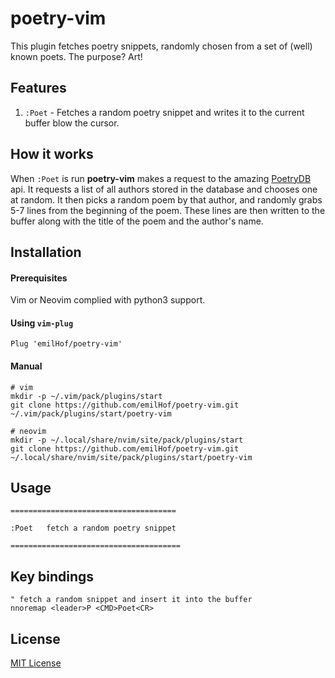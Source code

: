 # poetry-vim

This plugin fetches poetry snippets, randomly chosen from a set of (well) known poets. The purpose? Art!

## Features

1. `:Poet` - Fetches a random poetry snippet and writes it to the current buffer blow the cursor.

## How it works

When `:Poet` is run **poetry-vim** makes a request to the amazing [PoetryDB](https://poetrydb.org/index.html) api. It requests a list of all authors stored in the database and chooses one at random. It then picks a random poem by that author, and randomly grabs 5-7 lines from the beginning of the poem. These lines are then written to the buffer along with the title of the poem and the author's name.

## Installation

#### Prerequisites

Vim or Neovim complied with python3 support.

#### Using `vim-plug`

```vim
Plug 'emilHof/poetry-vim'
```

#### Manual

```
# vim
mkdir -p ~/.vim/pack/plugins/start
git clone https://github.com/emilHof/poetry-vim.git ~/.vim/pack/plugins/start/poetry-vim

# neovim
mkdir -p ~/.local/share/nvim/site/pack/plugins/start
git clone https://github.com/emilHof/poetry-vim.git ~/.local/share/nvim/site/pack/plugins/start/poetry-vim
```

## Usage

```
=====================================

:Poet   fetch a random poetry snippet

======================================
```

## Key bindings

```vim
" fetch a random snippet and insert it into the buffer
nnoremap <leader>P <CMD>Poet<CR>
```

## License

[MIT License](./LICENSE)
